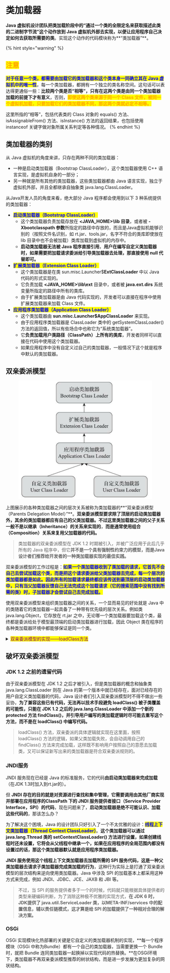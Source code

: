 # 类加载器

**Java 虚拟机设计团队把类加载阶段中的“通过一个类的全限定名来获取描述此类的二进制字节流”这个动作放到 Java 虚拟机外部去实现，以便让应用程序自己决定如何去获取所需要的类**。实现这个动作的代码模块称为**“类加载器”**。

{% hint style="warning" %}
## <mark style="color:orange;">注意</mark>

<mark style="color:blue;">**对于任意一个类，都需要由加载它的类加载器和这个类本身一同确立其在 Java 虚拟机中的唯一性**</mark>，每一个类加载器，都拥有一个独立的类名称空间。这句话可以表达得更通俗一些：**比较两个类是否“相等”，只有在这两个类是由同一个类加载器加载的前提下才有意义**，否则，<mark style="color:orange;">**即使这两个类来源于同一个 Class 文件，被同一个虚拟机加载，只要加载它们的类加载器不同，那这两个类就必定不相等。**</mark>

这里所指的“相等”，包括代表类的 Class 对象的 equals() 方法、isAssignableFrom() 方法、isInstance() 方法的返回结果，也包括使用 instanceof 关键字做对象所属关系判定等各种情况。
{% endhint %}

## 类加载器的类别

从 Java 虚拟机的角度来讲，只存在两种不同的类加载器：

* 一种是启动类加载器（Bootstrap ClassLoader），这个类加载器使用 C++ 语言实现，是虚拟机自身的一部分；
* 另一种就是所有其他的类加载器，这些类加载器都由 Java 语言实现，独立于虚拟机外部，并且全都继承自抽象类 java.lang.ClassLoader。

从Java开发人员的角度来看，绝大部分 Java 程序都会使用到以下 3 种系统提供的类加载器：

* <mark style="color:blue;">**启动类加载器（Bootstrap ClassLoader）**</mark>
  * 这个类加载器负责加载存放在 **\<JAVA\_HOME>\lib 目录**，或者被 **-Xbootclasspath 参数**所指定的路径中存放的，而且是Java虚拟机能够识别的（按照文件名识别，如 rt.jar、tools.jar，名字不符合的类库即使放在 lib 目录中也不会被加载）类库加载到虚拟机的内存中。
  * **启动类加载器无法被 Java 程序直接引用**，**用户在编写自定义类加载器时，如果需要把加载请求委派给引导类加载器去处理，那直接使用 null 代替即可。**
* <mark style="color:blue;">**扩展类加载器（Extension Class Loader）**</mark>
  * 这个类加载器是在类 sun.misc.Launcher$**ExtClassLoader** 中以 Java 代码的形式实现的。
  * 它负责加载 **\<JAVA\_HOME>\lib\ext** 目录中，或者被 **java.ext.dirs** 系统变量所指定的路径中所有的类库。
  * 由于扩展类加载器是由 Java 代码实现的，开发者可以直接在程序中使用扩展类加载器来加载 Class 文件。
* <mark style="color:blue;">**应用程序类加载器（Application Class Loader）**</mark>
  * 这个类加载器由 **sun.misc.Launcher$AppClassLoader** 来实现。
  * 由于应用程序类加载器是 ClassLoader 类中的 getSystemClassLoader() 方法的返回值，所以有些场合中也称它为“系统类加载器”。
  * 它**负责加载用户类路径（ClassPath）上所有的类库**，开发者同样可以直接在代码中使用这个类加载器。
  * 如果应用程序中没有自定义过自己的类加载器，一般情况下这个就是程序中默认的类加载器。

## 双亲委派模型

<figure><img src="../../.gitbook/assets/image.png" alt=""><figcaption></figcaption></figure>

上图展示的各种类加载器之间的层次关系被称为类加载器的**“双亲委派模型（Parents Delegation Model）”**。**双亲委派模型要求除了顶层的启动类加载器外，其余的类加载器都应有自己的父类加载器。**不过**这里类加载器之间的父子关系一般不是以继承（Inheritance）的关系来实现的**，**而是通常使用组合（Composition）关系来复用父加载器的代码。**

> 类加载器的双亲委派模型在 JDK 1.2 时期被引入，并被广泛应用于此后几乎所有的 Java 程序中，但它**并不是一个具有强制性约束力的模型，而是Java设计者们推荐给开发者的一种类加载器实现的最佳实践。**

双亲委派模型的工作过程是：<mark style="color:blue;">**如果一个类加载器收到了类加载的请求，它首先不会自己去尝试加载这个类，而是把这个请求委派给父类加载器去完成，每一个层次的类加载器都是如此。因此所有的加载请求最终都应该传送到最顶层的启动类加载器中，只有当父加载器反馈自己无法完成这个加载请求（它的搜索范围中没有找到所需的类）时，子加载器才会尝试自己去完成加载。**</mark>

使用双亲委派模型来组织类加载器之间的关系，一个显而易见的好处就是 Java 中的类随着它的类加载器一起具备了一种带有优先级的层次关系。例如类 java.lang.Object，它存放在 rt.jar 之中，无论哪一个类加载器要加载这个类，最终都是委派给处于模型最顶端的启动类加载器进行加载，因此 Object 类在程序的各种类加载器环境中都能够保证是同一个类。

<details>

<summary><mark style="color:purple;">双亲委派模型的实现——loadClass方法</mark></summary>

```java
protected synchronized Class<?> loadClass(String name, 
                boolean resolve) throws ClassNotFoundException {
    // 首先，检查请求的类是否已经被加载过了
    Class c = findLoadedClass(name);
    if (c == null) {
        try {
            if (parent != null) {
                c = parent.loadClass(name, false);
            } else {
                c = findBootstrapClassOrNull(name);
            }
        } catch (ClassNotFoundException e) {
            // 如果父类加载器抛出ClassNotFoundException
            // 说明父类加载器无法完成加载请求
        }
        if (c == null) {
            // 在父类加载器无法加载时
            // 再调用本身的findClass方法来进行类加载
            c = findClass(name);
        }
    }
    if (resolve) {
        resolveClass(c);
    }

    return c;
}
```

这段代码的逻辑清晰易懂：

* 先检查请求加载的类型是否已经被加载过，若没有则调用父加载器的 loadClass() 方法，若父加载器为空则默认使用启动类加载器作为父加载器。
* 假如父类加载器加载失败，抛出 ClassNotFoundException 异常的话，才调用自己的 findClass() 方法尝试进行加载。

</details>

## 破坏双亲委派模型

### JDK 1.2 之前的遗留代码

由于双亲委派模型在 JDK 1.2 之后才被引入，但是类加载器的概念和抽象类 java.lang.ClassLoader 则在 Java 的第一个版本中就已经存在，面对已经存在的用户自定义类加载器的代码，Java 设计者们引入双亲委派模型时不得不做出一些妥协，**为了兼容这些已有代码，无法再以技术手段避免 loadClass() 被子类覆盖的可能性，只能在 JDK 1.2 之后的 java.lang.ClassLoader 中添加一个新的 protected 方法 findClass()，并引导用户编写的类加载逻辑时尽可能去重写这个方法，而不是在 loadClass() 中编写代码。**

> loadClass() 方法，双亲委派的具体逻辑就实现在这里面，按照 loadClass() 方法的逻辑，如果父类加载失败，会自动调用自己的 findClass() 方法来完成加载，这样既不影响用户按照自己的意愿去加载类，又可以保证新写出来的类加载器是符合双亲委派规则的。

### JNDI服务

JNDI 服务现在已经是 Java 的标准服务，它的代码**由启动类加载器来完成加载**（在JDK 1.3时加入到rt.jar的）。

但 **JNDI 存在的目的就是对资源进行查找和集中管理，它需要调用由其他厂商实现并部署在应用程序的ClassPath 下的 JNDI 服务提供者接口（Service Provider Interface，SPI）的代码**，现在问题来了，**启动类加载器是绝不可能认识、加载这些代码的**，那该怎么办？

为了解决这个困境，Java 的设计团队只好引入了一个不太优雅的设计：<mark style="color:blue;">**线程上下文类加载器（Thread Context ClassLoader）**</mark>。**这个类加载器可以通过 java.lang.Thread 类的 setContextClassLoader() 方法进行设置，如果创建线程时还未设置，它将会从父线程中继承一个，如果在应用程序的全局范围内都没有设置过的话，那这个类加载器默认就是应用程序类加载器。**

**JNDI 服务使用这个线程上下文类加载器去加载所需的 SPI 服务代码，这是一种父类加载器去请求子类加载器完成类加载的行为**，这种行为实际上是打通了双亲委派模型的层次结构来逆向使用类加载器。Java 中涉及 SPI 的加载基本上都采用这种方式来完成，例如 JNDI、JDBC、JCE、JAXB 和 JBI 等。

> 不过，当 SPI 的服务提供者多于一个的时候，代码就只能根据具体提供者的类型来硬编码判断，为了消除这种极不优雅的实现方式，**在 JDK 6 时，JDK提供了 java.util.ServiceLoader 类，以META-INF/services 中的配置信息，辅以责任链模式，这才算是给 SPI 的加载提供了一种相对合理的解决方案。**

### OSGi

OSGi 实现模块化热部署的关键是它自定义的类加载器机制的实现，**每一个程序模块（OSGi 中称为Bundle）都有一个自己的类加载器，当需要更换一个 Bundle 时，就把 Bundle 连同类加载器一起换掉以实现代码的热替换。**在OSGi环境下，类加载器不再双亲委派模型推荐的树状结构，而是进一步发展为更加复杂的网状结构。
